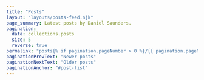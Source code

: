 ```yaml
---
title: "Posts"
layout: "layouts/posts-feed.njk"
page_summary: Latest posts by Daniel Saunders.
pagination:
  data: collections.posts
  size: 5
  reverse: true
permalink: "posts{% if pagination.pageNumber > 0 %}/{{ pagination.pageNumber }}{% endif %}/index.html"
paginationPrevText: "Newer posts"
paginationNextText: "Older posts"
paginationAnchor: "#post-list"
---
```

